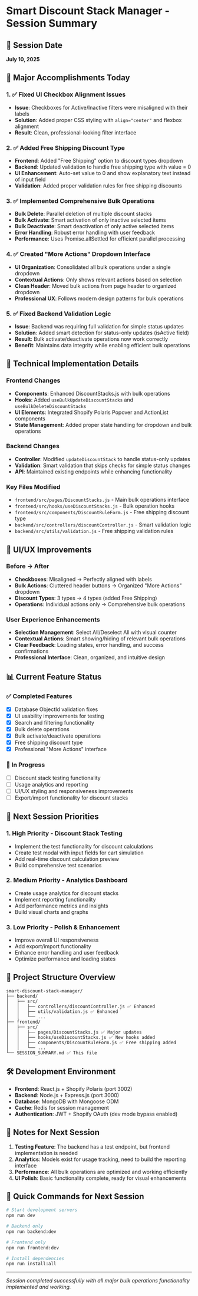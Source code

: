 # Smart Discount Stack Manager - Session Summary

## 📅 Session Date
**July 10, 2025**

## 🎯 Major Accomplishments Today

### 1. ✅ **Fixed UI Checkbox Alignment Issues**
- **Issue**: Checkboxes for Active/Inactive filters were misaligned with their labels
- **Solution**: Added proper CSS styling with `align="center"` and flexbox alignment
- **Result**: Clean, professional-looking filter interface

### 2. ✅ **Added Free Shipping Discount Type**
- **Frontend**: Added "Free Shipping" option to discount types dropdown
- **Backend**: Updated validation to handle free shipping type with value = 0
- **UI Enhancement**: Auto-set value to 0 and show explanatory text instead of input field
- **Validation**: Added proper validation rules for free shipping discounts

### 3. ✅ **Implemented Comprehensive Bulk Operations**
- **Bulk Delete**: Parallel deletion of multiple discount stacks
- **Bulk Activate**: Smart activation of only inactive selected items
- **Bulk Deactivate**: Smart deactivation of only active selected items
- **Error Handling**: Robust error handling with user feedback
- **Performance**: Uses Promise.allSettled for efficient parallel processing

### 4. ✅ **Created "More Actions" Dropdown Interface**
- **UI Organization**: Consolidated all bulk operations under a single dropdown
- **Contextual Actions**: Only shows relevant actions based on selection
- **Clean Header**: Moved bulk actions from page header to organized dropdown
- **Professional UX**: Follows modern design patterns for bulk operations

### 5. ✅ **Fixed Backend Validation Logic**
- **Issue**: Backend was requiring full validation for simple status updates
- **Solution**: Added smart detection for status-only updates (isActive field)
- **Result**: Bulk activate/deactivate operations now work correctly
- **Benefit**: Maintains data integrity while enabling efficient bulk operations

## 🔧 Technical Implementation Details

### Frontend Changes
- **Components**: Enhanced DiscountStacks.js with bulk operations
- **Hooks**: Added `useBulkUpdateDiscountStacks` and `useBulkDeleteDiscountStacks`
- **UI Elements**: Integrated Shopify Polaris Popover and ActionList components
- **State Management**: Added proper state handling for dropdown and bulk operations

### Backend Changes
- **Controller**: Modified `updateDiscountStack` to handle status-only updates
- **Validation**: Smart validation that skips checks for simple status changes
- **API**: Maintained existing endpoints while enhancing functionality

### Key Files Modified
- `frontend/src/pages/DiscountStacks.js` - Main bulk operations interface
- `frontend/src/hooks/useDiscountStacks.js` - Bulk operation hooks
- `frontend/src/components/DiscountRuleForm.js` - Free shipping discount type
- `backend/src/controllers/discountController.js` - Smart validation logic
- `backend/src/utils/validation.js` - Free shipping validation rules

## 🎨 UI/UX Improvements

### Before → After
- **Checkboxes**: Misaligned → Perfectly aligned with labels
- **Bulk Actions**: Cluttered header buttons → Organized "More Actions" dropdown
- **Discount Types**: 3 types → 4 types (added Free Shipping)
- **Operations**: Individual actions only → Comprehensive bulk operations

### User Experience Enhancements
- **Selection Management**: Select All/Deselect All with visual counter
- **Contextual Actions**: Smart showing/hiding of relevant bulk operations
- **Clear Feedback**: Loading states, error handling, and success confirmations
- **Professional Interface**: Clean, organized, and intuitive design

## 📊 Current Feature Status

### ✅ Completed Features
- [x] Database ObjectId validation fixes
- [x] UI usability improvements for testing
- [x] Search and filtering functionality
- [x] Bulk delete operations
- [x] Bulk activate/deactivate operations
- [x] Free shipping discount type
- [x] Professional "More Actions" interface

### 🔄 In Progress
- [ ] Discount stack testing functionality
- [ ] Usage analytics and reporting
- [ ] UI/UX styling and responsiveness improvements
- [ ] Export/import functionality for discount stacks

## 🚀 Next Session Priorities

### 1. **High Priority - Discount Stack Testing**
- Implement the test functionality for discount calculations
- Create test modal with input fields for cart simulation
- Add real-time discount calculation preview
- Build comprehensive test scenarios

### 2. **Medium Priority - Analytics Dashboard**
- Create usage analytics for discount stacks
- Implement reporting functionality
- Add performance metrics and insights
- Build visual charts and graphs

### 3. **Low Priority - Polish & Enhancement**
- Improve overall UI responsiveness
- Add export/import functionality
- Enhance error handling and user feedback
- Optimize performance and loading states

## 📁 Project Structure Overview
```
smart-discount-stack-manager/
├── backend/
│   ├── src/
│   │   ├── controllers/discountController.js ✅ Enhanced
│   │   ├── utils/validation.js ✅ Enhanced
│   │   └── ...
├── frontend/
│   ├── src/
│   │   ├── pages/DiscountStacks.js ✅ Major updates
│   │   ├── hooks/useDiscountStacks.js ✅ New hooks added
│   │   ├── components/DiscountRuleForm.js ✅ Free shipping added
│   │   └── ...
└── SESSION_SUMMARY.md ✅ This file
```

## 🛠 Development Environment
- **Frontend**: React.js + Shopify Polaris (port 3002)
- **Backend**: Node.js + Express.js (port 3000)
- **Database**: MongoDB with Mongoose ODM
- **Cache**: Redis for session management
- **Authentication**: JWT + Shopify OAuth (dev mode bypass enabled)

## 📝 Notes for Next Session
1. **Testing Feature**: The backend has a test endpoint, but frontend implementation is needed
2. **Analytics**: Models exist for usage tracking, need to build the reporting interface
3. **Performance**: All bulk operations are optimized and working efficiently
4. **UI Polish**: Basic functionality complete, ready for visual enhancements

## 🔗 Quick Commands for Next Session
```bash
# Start development servers
npm run dev

# Backend only
npm run backend:dev

# Frontend only  
npm run frontend:dev

# Install dependencies
npm run install:all
```

---
*Session completed successfully with all major bulk operations functionality implemented and working.*